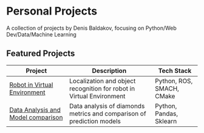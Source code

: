 # Personal Projects  
A collection of projects by Denis Baldakov, focusing on Python/Web Dev/Data/Machine Learning 

## Featured Projects  
| Project | Description | Tech Stack |  
|---------|------------|------------|  
| [Robot in Virtual Environment](/ROS-systems) | Localization and object recognition for robot in Virtual Environment | Python, ROS, SMACH, CMake |  
| [Data Analysis and Model comparison](/ML/Feature_eng) | Data analysis of diamonds metrics and comparison of prediction models | Python, Pandas, Sklearn |  
